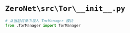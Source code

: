 # `ZeroNet\src\Tor\__init__.py`

```py
# 从当前目录中导入 TorManager 模块
from .TorManager import TorManager
```